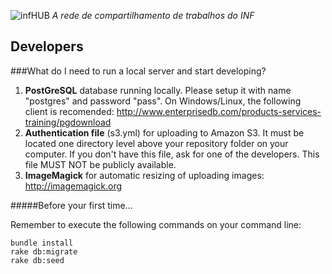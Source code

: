 ![infHUB](https://dl-web.dropbox.com/get/Academico/Trabalhos/2012/02/Laborat%C3%B3rio%20de%20Software/design/logo/logo_mini.png?w=6aa84f38) _A rede de compartilhamento de trabalhos do INF_

Developers
---------------------

###What do I need to run a local server and start developing?

1.  **PostGreSQL** database running locally. Please setup it with name "postgres" and password "pass". On Windows/Linux, the following client is recomended: http://www.enterprisedb.com/products-services-training/pgdownload
2.  **Authentication file** (s3.yml) for uploading to Amazon S3. It must be located one directory level above your repository folder on your computer. If you don't have this file, ask for one of the developers. This file MUST NOT be publicly available.
3.  **ImageMagick** for automatic resizing of uploading images: http://imagemagick.org

#####Before your first time...

Remember to execute the following commands on your command line:

    bundle install
    rake db:migrate
    rake db:seed
